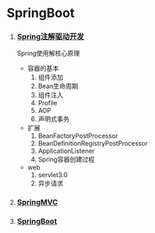 # SpringBoot

1. ### [Spring注解驱动开发](./src/main/java/com/tree/bootroad/v001spring/atguigu/README.md)
    Spring使用解核心原理
    - 容器的基本
        1. 组件添加
        1. Bean生命周期
        1. 组件注入
        1. Profile
        1. AOP
        1. 声明式事务
    - 扩展
        1. BeanFactoryPostProcessor
        1. BeanDefinitionRegistryPostProcessor
        1. ApplicationListener
        1. Spring容器创建过程
    - web
        1. servlet3.0
        1. 异步请求
        
1. ### [SpringMVC](./src/main/java/com/tree/bootroad/v002springmvc/atguigu/README.md)

1. ### [SpringBoot](./src/main/java/com/tree/bootroad/README.md)
